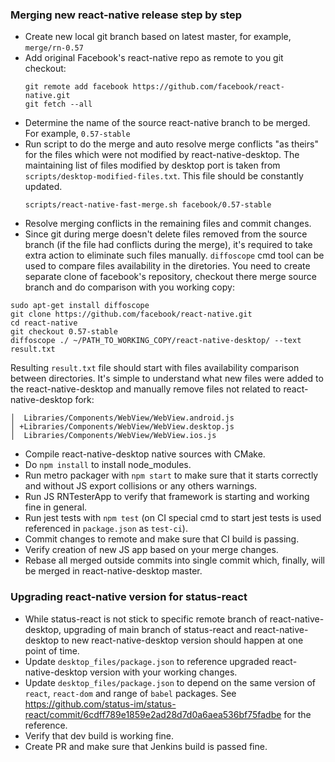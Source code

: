 ### Merging new react-native release step by step

- Create new local git branch based on latest master, for example, `merge/rn-0.57`
- Add original Facebook's react-native repo as remote to you git checkout:
  ```
  git remote add facebook https://github.com/facebook/react-native.git
  git fetch --all
  ``` 
- Determine the name of the source react-native branch to be merged. For example, `0.57-stable`
- Run script to do the merge and auto resolve merge conflicts "as theirs" for the files which were not modified by react-native-desktop. The maintaining list of files modified by desktop port is taken from `scripts/desktop-modified-files.txt`. This file should be constantly updated.
  ```
  scripts/react-native-fast-merge.sh facebook/0.57-stable
  ```
- Resolve merging conflicts in the remaining files and commit changes.
- Since git during merge doesn't delete files removed from the source branch (if the file had conflicts during the merge), it's required to take extra action to eliminate such files manually.
`diffoscope` cmd tool can be used to compare files availability in the diretories. You need to create separate clone of facebook's repository, checkout there merge source branch and do comparison with you working copy:
```
sudo apt-get install diffoscope
git clone https://github.com/facebook/react-native.git
cd react-native
git checkout 0.57-stable
diffoscope ./ ~/PATH_TO_WORKING_COPY/react-native-desktop/ --text result.txt
```
  Resulting `result.txt` file should start with files availability comparison between directories. It's simple to understand what new files were added to the react-native-desktop and manually remove files not related to react-native-desktop fork:
```
│  Libraries/Components/WebView/WebView.android.js
│ +Libraries/Components/WebView/WebView.desktop.js
│  Libraries/Components/WebView/WebView.ios.js
```
- Compile react-native-desktop native sources with CMake.
- Do `npm install` to install node_modules.
- Run metro packager with `npm start` to make sure that it starts correctly and without JS export collisions or any others warnings.
- Run JS RNTesterApp to verify that framework is starting and working fine in general.
- Run jest tests with `npm test` (on CI special cmd to start jest tests is used referenced in `package.json` as `test-ci`).
- Commit changes to remote and make sure that CI build is passing.
- Verify creation of new JS app based on your merge changes.
- Rebase all merged outside commits into single commit which, finally, will be merged in react-native-desktop master.

### Upgrading react-native version for status-react

- While status-react is not stick to specific remote branch of react-native-desktop, upgrading of main branch of status-react and react-native-desktop to new react-native-desktop version should happen at one point of time.
- Update `desktop_files/package.json` to reference upgraded react-native-desktop version with your working changes.
- Update `desktop_files/package.json` to depend on the same version of `react`, `react-dom` and range of `babel` packages. See https://github.com/status-im/status-react/commit/6cdff789e1859e2ad28d7d0a6aea536bf75fadbe for the reference.
- Verify that dev build is working fine.
- Create PR and make sure that Jenkins build is passed fine.

